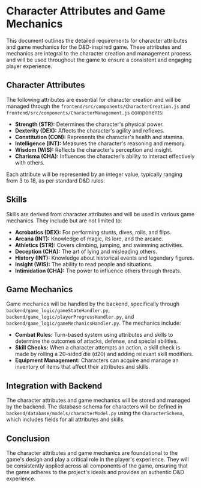 # Character Attributes and Game Mechanics

This document outlines the detailed requirements for character attributes and game mechanics for the D&D-inspired game. These attributes and mechanics are integral to the character creation and management process and will be used throughout the game to ensure a consistent and engaging player experience.

## Character Attributes

The following attributes are essential for character creation and will be managed through the `frontend/src/components/CharacterCreation.js` and `frontend/src/components/CharacterManagement.js` components:

- **Strength (STR):** Determines the character's physical power.
- **Dexterity (DEX):** Affects the character's agility and reflexes.
- **Constitution (CON):** Represents the character's health and stamina.
- **Intelligence (INT):** Measures the character's reasoning and memory.
- **Wisdom (WIS):** Reflects the character's perception and insight.
- **Charisma (CHA):** Influences the character's ability to interact effectively with others.

Each attribute will be represented by an integer value, typically ranging from 3 to 18, as per standard D&D rules.

## Skills

Skills are derived from character attributes and will be used in various game mechanics. They include but are not limited to:

- **Acrobatics (DEX):** For performing stunts, dives, rolls, and flips.
- **Arcana (INT):** Knowledge of magic, its lore, and the arcane.
- **Athletics (STR):** Covers climbing, jumping, and swimming activities.
- **Deception (CHA):** The art of lying and misleading others.
- **History (INT):** Knowledge about historical events and legendary figures.
- **Insight (WIS):** The ability to read people and situations.
- **Intimidation (CHA):** The power to influence others through threats.

## Game Mechanics

Game mechanics will be handled by the backend, specifically through `backend/game_logic/gameStateHandler.py`, `backend/game_logic/playerProgressHandler.py`, and `backend/game_logic/gameMechanicsHandler.py`. The mechanics include:

- **Combat Rules:** Turn-based system using attributes and skills to determine the outcomes of attacks, defense, and special abilities.
- **Skill Checks:** When a character attempts an action, a skill check is made by rolling a 20-sided die (d20) and adding relevant skill modifiers.
- **Equipment Management:** Characters can acquire and manage an inventory of items that affect their attributes and skills.

## Integration with Backend

The character attributes and game mechanics will be stored and managed by the backend. The database schema for characters will be defined in `backend/database/models/characterModel.py` using the `CharacterSchema`, which includes fields for all attributes and skills.

## Conclusion

The character attributes and game mechanics are foundational to the game's design and play a critical role in the player's experience. They will be consistently applied across all components of the game, ensuring that the game adheres to the project's ideals and provides an authentic D&D experience.